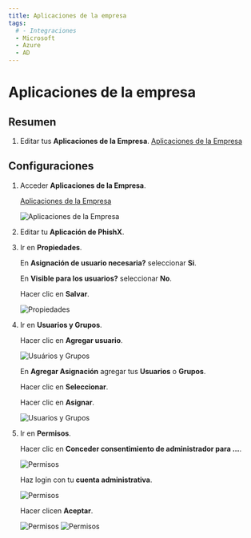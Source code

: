```yaml
---
title: Aplicaciones de la empresa
tags:
  # - Integraciones
  - Microsoft
  - Azure
  - AD
---
```


# Aplicaciones de la empresa

## Resumen

1. Editar tus **Aplicaciones de la Empresa**. [Aplicaciones de la Empresa](https://portal.azure.com/#blade/Microsoft_AAD_IAM/StartboardApplicationsMenuBlade/AllApps)

## Configuraciones

1. Acceder **Aplicaciones de la Empresa**.

   [Aplicaciones de la Empresa](https://portal.azure.com/#blade/Microsoft_AAD_IAM/StartboardApplicationsMenuBlade/AllApps)

   ![Aplicaciones de la Empresa](https://cdn.phishx.io/phishx-docs/images/azure_ad_14.webp)

2. Editar tu **Aplicación de PhishX**.

3. Ir en **Propiedades**.

   En **Asignación de usuario necesaria?** seleccionar **Si**.

   En **Visible para los usuarios?** seleccionar **No**.

   Hacer clic en **Salvar**.

   ![Propiedades](https://cdn.phishx.io/phishx-docs/images/azure_ad_15.webp)

4. Ir en **Usuarios y Grupos**.

   Hacer clic en **Agregar usuario**.

   ![Usuários y Grupos](https://cdn.phishx.io/phishx-docs/images/azure_ad_16.webp)

   En **Agregar Asignación** agregar tus **Usuarios** o **Grupos**.

   Hacer clic en **Seleccionar**.

   Hacer clic en **Asignar**.

   ![Usuarios y Grupos](https://cdn.phishx.io/phishx-docs/images/azure_ad_17.webp)

5. Ir en **Permisos**.

   Hacer clic en **Conceder consentimiento de administrador para ...**.

   ![Permisos](https://cdn.phishx.io/phishx-docs/images/azure_ad_18.webp)

   Haz login con tu **cuenta administrativa**.

   ![Permisos](https://cdn.phishx.io/phishx-docs/images/azure_ad_19.webp)

   Hacer clicen **Aceptar**.

   ![Permisos](https://cdn.phishx.io/phishx-docs/images/azure_ad_20.webp)
   ![Permisos](https://cdn.phishx.io/phishx-docs/images/azure_ad_21.webp)
